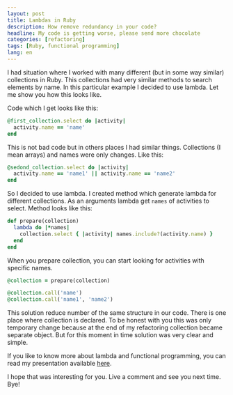 ```yaml
---
layout: post
title: Lambdas in Ruby
description: How remove redundancy in your code?
headline: My code is getting worse, please send more chocolate
categories: [refactoring]
tags: [Ruby, functional programming]
lang: en
---
```


I had situation where I worked with many different (but in some way similar) collections in Ruby. This collections had very similar methods to search elements by name. In this particular example I decided to use lambda. Let me show you how this looks like.

Code which I get looks like this:

```ruby
@first_collection.select do |activity|
  activity.name == 'name'
end
```

This is not bad code but in others places I had similar things. Collections (I mean arrays) and names were only changes. Like this:

```ruby
@sedond_collection.select do |activity|
  activity.name == 'name1' || activity.name == 'name2'
end
```

So I decided to use lambda. I created method which generate lambda for different collections. As an arguments lambda get `names` of activities to select. Method looks like this:

```ruby
def prepare(collection)
  lambda do |*names|
    collection.select { |activity| names.include?(activity.name) }
  end
end
```

When you prepare collection, you can start looking for activities with specific names.

```ruby
@collection = prepare(collection)

@collection.call('name')
@collection.call('name1', 'name2')
```

This solution reduce number of the same structure in our code. There is one place where collection is declared. To be honest with you this was only temporary change because at the end of my refactoring collection became separate object. But for this moment in time solution was very clear and simple.

If you like to know more about lambda and functional programming, you can read my presentation available
[here](https://womanonrails.com/presentation-functional-programming-in-ruby/#1).

I hope that was interesting for you. Live a comment and see you next time. Bye!

